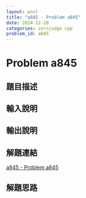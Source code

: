 ```yaml
---
layout: post
title: "a845 - Problem a845"
date: 2024-12-20
categories: zerojudge cpp
problem_id: a845
---
```


# Problem a845

## 題目描述



## 輸入說明



## 輸出說明



## 解題連結

[a845 - Problem a845](https://zerojudge.tw/ShowProblem?problemid=a845)

## 解題思路

